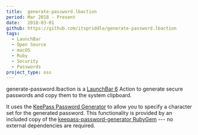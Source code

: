```yaml
---
title:  generate-password.lbaction
period: Mar 2018 - Present
date:   2018-03-01
github: https://github.com/itspriddle/generate-password.lbaction
tags:
  - LaunchBar
  - Open Source
  - macOS
  - Ruby
  - Security
  - Passwords
project_type: oss
---
```


generate-password.lbaction is a [LaunchBar 6][] Action to generate secure
passwords and copy them to the system clipboard.

It uses the [KeePass Password Generator][] to allow you to specify a character
set for the generated password. This functionality is provided by an included
copy of the [keepass-password-generator RubyGem][] --- no external
dependencies are required.

[LaunchBar 6]: https://www.obdev.at/products/launchbar/index.html
[KeePass Password Generator]: https://keepass.info/help/base/pwgenerator.html
[keepass-password-generator RubyGem]: https://github.com/johnbintz/keepass-password-generator

